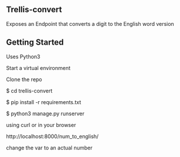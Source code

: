 ## Trellis-convert
Exposes an Endpoint that converts a digit to the English word version

## Getting Started
Uses Python3 

Start a virtual environment 

Clone the repo 

$ cd trellis-convert 

$ pip install -r requirements.txt 

$ python3 manage.py runserver 


using curl or in your browser 

http://localhost:8000/num_to_english/<number> 

change the <number> var to an actual number 
